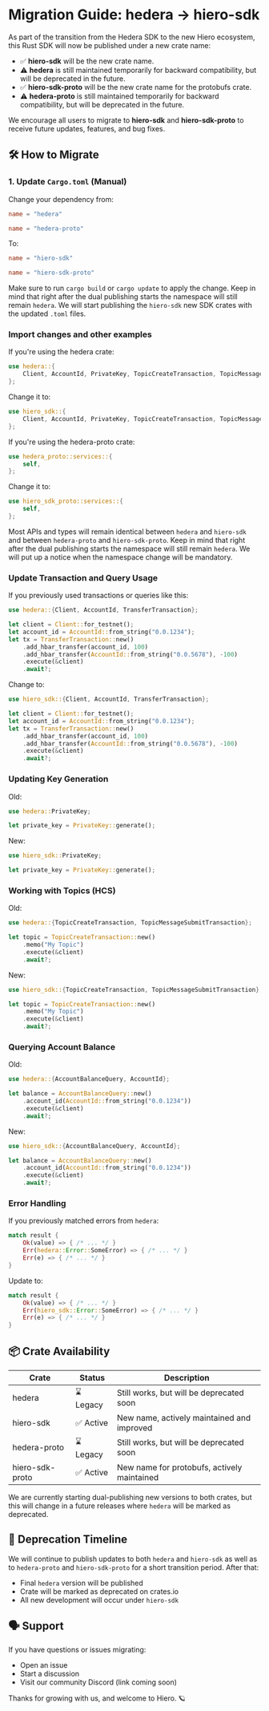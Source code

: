 # Migration Guide: hedera → hiero-sdk

As part of the transition from the Hedera SDK to the new Hiero ecosystem, this Rust SDK will now be published under a new crate name:

-   ✅ **hiero-sdk** will be the new crate name.
-   ⚠️ **hedera** is still maintained temporarily for backward compatibility, but will be deprecated in the future.
-   ✅ **hiero-sdk-proto** will be the new crate name for the protobufs crate.
-   ⚠️ **hedera-proto** is still maintained temporarily for backward compatibility, but will be deprecated in the future.

We encourage all users to migrate to **hiero-sdk** and **hiero-sdk-proto** to receive future updates, features, and bug fixes.

## 🛠 How to Migrate

### 1. Update `Cargo.toml` (Manual)

Change your dependency from:

```toml
name = "hedera"
```

```toml
name = "hedera-proto"
```

To:

```toml
name = "hiero-sdk"
```

```toml
name = "hiero-sdk-proto"
```

Make sure to run `cargo build` or `cargo update` to apply the change. Keep in mind that right after the dual publishing
starts the namespace will still remain `hedera`. We will start publishing the `hiero-sdk` new SDK crates with the updated `.toml`
files.

### Import changes and other examples

If you're using the hedera crate:

```rust
use hedera::{
    Client, AccountId, PrivateKey, TopicCreateTransaction, TopicMessageQuery, TopicMessageSubmitTransaction,
};
```

Change it to:

```rust
use hiero_sdk::{
    Client, AccountId, PrivateKey, TopicCreateTransaction, TopicMessageQuery, TopicMessageSubmitTransaction,
};
```

If you're using the hedera-proto crate:
```rust
use hedera_proto::services::{
    self,
};
```

Change it to:

```rust
use hiero_sdk_proto::services::{
    self,
};
```

Most APIs and types will remain identical between `hedera` and `hiero-sdk` and between `hedera-proto` and `hiero-sdk-proto`. Keep in mind that right after the dual publishing
starts the namespace will still remain `hedera`. We will put up a notice when the namespace change will be mandatory.

### Update Transaction and Query Usage

If you previously used transactions or queries like this:

```rust
use hedera::{Client, AccountId, TransferTransaction};

let client = Client::for_testnet();
let account_id = AccountId::from_string("0.0.1234");
let tx = TransferTransaction::new()
    .add_hbar_transfer(account_id, 100)
    .add_hbar_transfer(AccountId::from_string("0.0.5678"), -100)
    .execute(&client)
    .await?;
```

Change to:

```rust
use hiero_sdk::{Client, AccountId, TransferTransaction};

let client = Client::for_testnet();
let account_id = AccountId::from_string("0.0.1234");
let tx = TransferTransaction::new()
    .add_hbar_transfer(account_id, 100)
    .add_hbar_transfer(AccountId::from_string("0.0.5678"), -100)
    .execute(&client)
    .await?;
```

### Updating Key Generation

Old:

```rust
use hedera::PrivateKey;

let private_key = PrivateKey::generate();
```

New:

```rust
use hiero_sdk::PrivateKey;

let private_key = PrivateKey::generate();
```

### Working with Topics (HCS)

Old:

```rust
use hedera::{TopicCreateTransaction, TopicMessageSubmitTransaction};

let topic = TopicCreateTransaction::new()
    .memo("My Topic")
    .execute(&client)
    .await?;
```

New:

```rust
use hiero_sdk::{TopicCreateTransaction, TopicMessageSubmitTransaction};

let topic = TopicCreateTransaction::new()
    .memo("My Topic")
    .execute(&client)
    .await?;
```

### Querying Account Balance

Old:

```rust
use hedera::{AccountBalanceQuery, AccountId};

let balance = AccountBalanceQuery::new()
    .account_id(AccountId::from_string("0.0.1234"))
    .execute(&client)
    .await?;
```

New:

```rust
use hiero_sdk::{AccountBalanceQuery, AccountId};

let balance = AccountBalanceQuery::new()
    .account_id(AccountId::from_string("0.0.1234"))
    .execute(&client)
    .await?;
```

### Error Handling

If you previously matched errors from `hedera`:

```rust
match result {
    Ok(value) => { /* ... */ }
    Err(hedera::Error::SomeError) => { /* ... */ }
    Err(e) => { /* ... */ }
}
```

Update to:

```rust
match result {
    Ok(value) => { /* ... */ }
    Err(hiero_sdk::Error::SomeError) => { /* ... */ }
    Err(e) => { /* ... */ }
}
```

## 📦 Crate Availability

| Crate           | Status   | Description                                 |
|-----------------|----------|---------------------------------------------|
| hedera          | ⌛ Legacy | Still works, but will be deprecated soon    |
| hiero-sdk       | ✅ Active | New name, actively maintained and improved  |
| hedera-proto    | ⌛ Legacy | Still works, but will be deprecated soon    |
| hiero-sdk-proto | ✅ Active | New name for protobufs, actively maintained |

We are currently starting dual-publishing new versions to both crates, but this will change in a future releases where `hedera` will be marked as deprecated.

## 📅 Deprecation Timeline

We will continue to publish updates to both `hedera` and `hiero-sdk` as well as to `hedera-proto` and `hiero-sdk-proto` for a short transition period. After that:

-   Final `hedera` version will be published
-   Crate will be marked as deprecated on crates.io
-   All new development will occur under `hiero-sdk`

## 🗣 Support

If you have questions or issues migrating:

-   Open an issue
-   Start a discussion
-   Visit our community Discord (link coming soon)

Thanks for growing with us, and welcome to Hiero. 🪐
